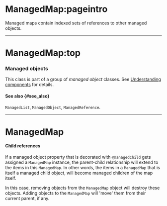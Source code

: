 # ManagedMap:pageintro
Managed maps contain indexed sets of references to other managed objects.

---
# ManagedMap:top
### Managed objects
This class is part of a group of _managed object_ classes. See [Understanding components](/docs/guides/components) for details.

#### See also {#see_also}
`ManagedList`, `ManagedObject`, `ManagedReference`.

---
# ManagedMap

#### Child references

If a managed object property that is decorated with `@managedChild` gets assigned a `ManagedMap` instance, the parent-child relationship will extend to the items in this `ManagedMap`. In other words, the items in a `ManagedMap` that is itself a managed child object, will become managed children of the map itself.

In this case, removing objects from the `ManagedMap` object will destroy these objects. Adding objects to the `ManagedMap` will 'move' them from their current parent, if any.
